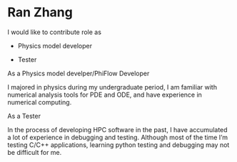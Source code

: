 # Ran Zhang

I would like to contribute role as

- Physics model developer

- Tester

As a Physics model develper/PhiFlow Developer

I majored in physics during my undergraduate period, I am familiar with numerical analysis tools for PDE and ODE, and have experience in numerical computing.

As a Tester

In the process of developing HPC software in the past, I have accumulated a lot of experience in debugging and testing. Although most of the time I’m testing C/C++ applications,  learning python testing and debugging may not be difficult for me.
